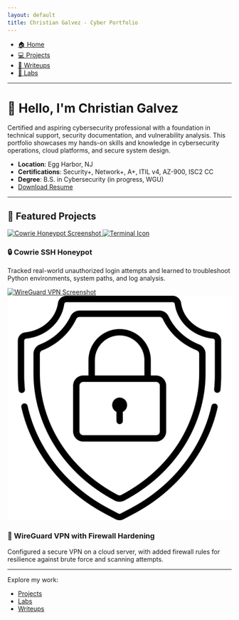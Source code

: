 ```yaml
---
layout: default
title: Christian Galvez - Cyber Portfolio
---
```


<nav class="navbar">
  <ul>
    <li><a href="./index.md">🏠 Home</a></li>
    <li><a href="./projects.md">💻 Projects</a></li>
    <li><a href="./writeups.md">📝 Writeups</a></li>
    <li><a href="./labs.md">🔨 Labs</a></li>
  </ul>
</nav>

---

# 👋 Hello, I'm Christian Galvez

Certified and aspiring cybersecurity professional with a foundation in technical support, security documentation, and vulnerability analysis. This portfolio showcases my hands-on skills and knowledge in cybersecurity operations, cloud platforms, and secure system design.

- **Location**: Egg Harbor, NJ
- **Certifications**: Security+, Network+, A+, ITIL v4, AZ-900, ISC2 CC
- **Degree**: B.S. in Cybersecurity (in progress, WGU)
- [Download Resume](assets/Resume.pdf)

---

## 🌟 Featured Projects  

<div class="project-grid">

  <div class="project-card">
    <a href="./projects/cowrie-honeypot.md">
      <img src="./images/cowrie-thumb.png" alt="Cowrie Honeypot Screenshot" class="thumbnail">
      <img src="./icons/terminal-icon.png" alt="Terminal Icon" class="icon">
    </a>
    <h3>🔒 Cowrie SSH Honeypot</h3>
    <p>Tracked real-world unauthorized login attempts and learned to troubleshoot Python environments, system paths, and log analysis.</p>
  </div>

  <div class="project-card">
    <a href="./projects/wireguard-vpn.md">
      <img src="./images/wireguard-thumb.png" alt="WireGuard VPN Screenshot" class="thumbnail">
      <img src="assets/shield.png" alt="Lock Icon" class="icon">
    </a>
    <h3>🔐 WireGuard VPN with Firewall Hardening</h3>
    <p>Configured a secure VPN on a cloud server, with added firewall rules for resilience against brute force and scanning attempts.</p>
  </div>

</div>


---

Explore my work:
- [Projects](projects.md)
- [Labs](labs.md)
- [Writeups](writeups.md)
